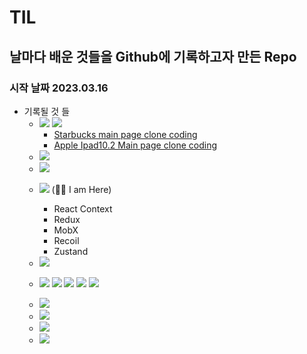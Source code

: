 # TIL
## 날마다 배운 것들을 Github에 기록하고자 만든 Repo
### 시작 날짜 2023.03.16

- 기록될 것 들
  - <img src="https://img.shields.io/badge/HTML-E34F26?style=flat-square&logo=html5&logoColor=white"/>
    <img src="https://img.shields.io/badge/CSS-1572B6?style=flat-square&logo=CSS3&logoColor=white"/>

    - <a href="https://github.com/Anas-wg/Starbucks-mainpage-vanilla">Starbucks main page clone coding</a>
    - <a href="https://github.com/Anas-wg/apple-ipad-10.2-mainpage">Apple Ipad10.2 Main page clone coding</a>
  - <img src="https://img.shields.io/badge/JavaScript-F7DF1E?style=flat-square&logo=javascript&logoColor=white"/> 
  - <img src="https://img.shields.io/badge/TypeScript-3178C6?style=flat-square&logo=typescript&logoColor=white"/>    

  - <img src="https://img.shields.io/badge/React-61DAFB?style=flat-square&logo=react&logoColor=white"/> (🏃‍♂️ I am Here)

    - React Context
    - Redux
    - MobX
    - Recoil
    - Zustand
  - <img src="https://img.shields.io/badge/Next.js-000000?style=flat-square&logo=next.js&logoColor=white"/>
  - <img src="https://img.shields.io/badge/Material UI-007FFF?style=flat-square&logo=MUI&logoColor=white"/> <img src="https://img.shields.io/badge/TailwindCSS-06B6D4?style=flat-square&logo=tailwindCSS&logoColor=white"/> <img src="https://img.shields.io/badge/EmotionCSS-DB7093?style=flat-square&logo=styled-components&logoColor=white"/> <img src="https://img.shields.io/badge/SCSS-CC6699?style=flat-square&logo=sass&logoColor=white"/> <img src="https://img.shields.io/badge/StyledComponents-DB7093?style=flat-square&logo=styled-components&logoColor=white"/>
  - <img src="https://img.shields.io/badge/Node.js-339933?style=flat-square&logo=Node.js&logoColor=white"/>
  - <img src="https://img.shields.io/badge/GraphQL-E10098?style=flat-square&logo=graphql&logoColor=white"/>
  - <img src="https://img.shields.io/badge/Docker-2496ED?style=flat-square&logo=docker&logoColor=white"/>
    
  - <img src="https://img.shields.io/badge/Computer Sciecnce-FF9900?style=flat-square&logo=Amazon EC2&logoColor=white"/>
